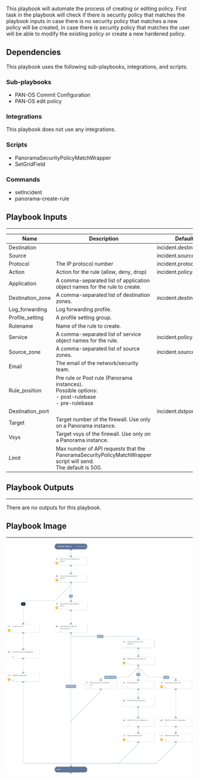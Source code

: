 This playbook will automate the process of creating or editing policy.
First task in the playbook will check if there is security policy that matches the playbook inputs in case there is no security policy that matches a new policy will be created, in case there is security policy that matches the user will be able to modify the existing policy or create a new hardened policy. 

## Dependencies
This playbook uses the following sub-playbooks, integrations, and scripts.

### Sub-playbooks
* PAN-OS Commit Configuration
* PAN-OS edit policy

### Integrations
This playbook does not use any integrations.

### Scripts
* PanoramaSecurityPolicyMatchWrapper
* SetGridField

### Commands
* setIncident
* panorama-create-rule

## Playbook Inputs
---

| **Name** | **Description** | **Default Value** | **Required** |
| --- | --- | --- | --- |
| Destination |  | incident.destinationips | Optional |
| Source |  | incident.sourceips | Optional |
| Protocol  | The IP protocol number | incident.protocol | Optional |
| Action | Action for the rule \(allow, deny, drop\) | incident.policyactions | Optional |
| Application  | A comma-separated list of application object names for the rule to create. |  | Optional |
| Destination_zone | A comma-separated list of destination zones. | incident.destinationnetworks | Optional |
| Log_forwarding | Log forwarding profile. |  | Optional |
| Profile_setting | A profile setting group. |  | Optional |
| Rulename | Name of the rule to create. |  | Optional |
| Service | A comma-separated list of service object names for the rule. | incident.policyactions | Optional |
| Source_zone | A comma-separated list of source zones. | incident.sourcenetworks | Optional |
| Email | The email of the network/security team.   |  | Optional |
| Rule_position | Pre rule or Post rule \(Panorama instances\).<br/>Possible options:<br/>- post-rulebase<br/>- pre-rulebase |  | Optional |
| Destination_port |  | incident.dstports | Optional |
| Target | Target number of the firewall. Use only on a Panorama instance. |  | Optional |
| Vsys | Target vsys of the firewall. Use only on a Panorama instance. |  | Optional |
| Limit | Max number of API requests that the <br/>PanoramaSecurityPolicyMatchWrapper script will send.<br/>The default is 500. |  | Optional |

## Playbook Outputs
---
There are no outputs for this playbook.

## Playbook Image
---
![PAN-OS create or edit policy](../doc_files/PAN-OS_create_or_edit_policy.png)